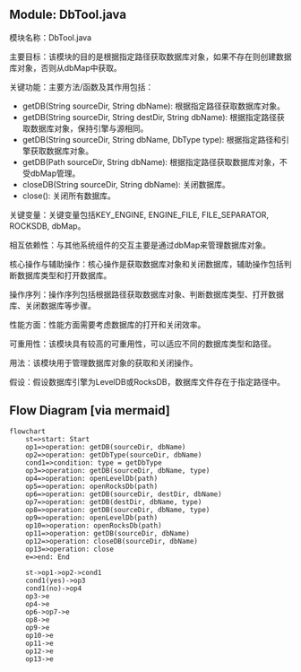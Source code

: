 ## Module: DbTool.java
模块名称：DbTool.java

主要目标：该模块的目的是根据指定路径获取数据库对象，如果不存在则创建数据库对象，否则从dbMap中获取。

关键功能：主要方法/函数及其作用包括：
- getDB(String sourceDir, String dbName): 根据指定路径获取数据库对象。
- getDB(String sourceDir, String destDir, String dbName): 根据指定路径获取数据库对象，保持引擎与源相同。
- getDB(String sourceDir, String dbName, DbType type): 根据指定路径和引擎获取数据库对象。
- getDB(Path sourceDir, String dbName): 根据指定路径获取数据库对象，不受dbMap管理。
- closeDB(String sourceDir, String dbName): 关闭数据库。
- close(): 关闭所有数据库。

关键变量：关键变量包括KEY_ENGINE, ENGINE_FILE, FILE_SEPARATOR, ROCKSDB, dbMap。

相互依赖性：与其他系统组件的交互主要是通过dbMap来管理数据库对象。

核心操作与辅助操作：核心操作是获取数据库对象和关闭数据库，辅助操作包括判断数据库类型和打开数据库。

操作序列：操作序列包括根据路径获取数据库对象、判断数据库类型、打开数据库、关闭数据库等步骤。

性能方面：性能方面需要考虑数据库的打开和关闭效率。

可重用性：该模块具有较高的可重用性，可以适应不同的数据库类型和路径。

用法：该模块用于管理数据库对象的获取和关闭操作。

假设：假设数据库引擎为LevelDB或RocksDB，数据库文件存在于指定路径中。
## Flow Diagram [via mermaid]
```mermaid
flowchart
    st=>start: Start
    op1=>operation: getDB(sourceDir, dbName)
    op2=>operation: getDbType(sourceDir, dbName)
    cond1=>condition: type = getDbType
    op3=>operation: getDB(sourceDir, dbName, type)
    op4=>operation: openLevelDb(path)
    op5=>operation: openRocksDb(path)
    op6=>operation: getDB(sourceDir, destDir, dbName)
    op7=>operation: getDB(destDir, dbName, type)
    op8=>operation: getDB(sourceDir, dbName, type)
    op9=>operation: openLevelDb(path)
    op10=>operation: openRocksDb(path)
    op11=>operation: getDB(sourceDir, dbName)
    op12=>operation: closeDB(sourceDir, dbName)
    op13=>operation: close
    e=>end: End
    
    st->op1->op2->cond1
    cond1(yes)->op3
    cond1(no)->op4
    op3->e
    op4->e
    op6->op7->e
    op8->e
    op9->e
    op10->e
    op11->e
    op12->e
    op13->e
```
